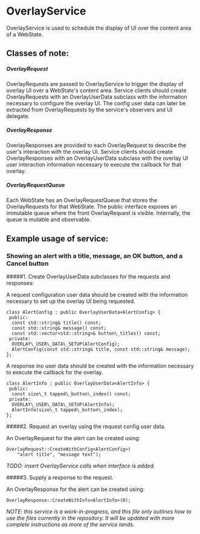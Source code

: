 # OverlayService

OverlayService is used to schedule the display of UI over the content area of a
WebState.

## Classes of note:

##### OverlayRequest

OverlayRequests are passed to OverlayService to trigger the display of overlay
UI over a WebState's content area.  Service clients should create
OverlayRequests with an OverlayUserData subclass with the information necessary
to configure the overlay UI.  The config user data can later be extracted from
OverlayRequests by the service's observers and UI delegate.

##### OverlayResponse

OverlayResponses are provided to each OverlayRequest to describe the user's
interaction with the overlay UI.  Service clients should create OverlayResponses
with an OverlayUserData subclass with the overlay UI user interaction
information necessary to execute the callback for that overlay.

##### OverlayRequestQueue

Each WebState has an OverlayRequestQueue that stores the OverlayRequests for
that WebState.  The public interface exposes an immutable queue where the front
OverlayRequest is visible.  Internally, the queue is mutable and observable.

## Example usage of service:

### Showing an alert with a title, message, an OK button, and a Cancel button

#####1. Create OverlayUserData subclasses for the requests and responses:

A request configuration user data should be created with the information
necessary to set up the overlay UI being requested.

    class AlertConfig : public OverlayUserData<AlertConfig> {
     public:
      const std::string& title() const;
      const std::string& message() const;
      const std::vector<std::string>& button\_titles() const;
     private:
      OVERLAY\_USER\_DATA\_SETUP(AlertConfig);
      AlertConfig(const std::string& title, const std::string& message);
    };

A response ino user data should be created with the information necessary to
execute the callback for the overlay.

    class AlertInfo : public OverlayUserData<AlertInfo> {
     public:
      const size\_t tapped\_button\_index() const;
     private:
      OVERLAY\_USER\_DATA\_SETUP(AlertInfo);
      AlertInfo(size\_t tapped\_button\_index);
    };

#####2. Request an overlay using the request config user data.

An OverlayRequest for the alert can be created using:

    OverlayRequest::CreateWithConfig<AlertConfig>(
        "alert title", "message text");

*TODO: insert OverlayService calls when interface is added.*

#####3. Supply a response to the request.

An OverlayResponse for the alert can be created using:

    OverlayResponse::CreateWithInfo<AlertInfo>(0);


*NOTE: this service is a work-in-progress, and this file only outlines how to
use the files currently in the repository.  It will be updated with more
complete instructions as more of the service lands.*
